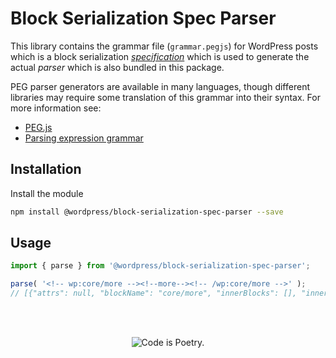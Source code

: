 # Block Serialization Spec Parser

This library contains the grammar file (`grammar.pegjs`) for WordPress posts which is a block serialization [_specification_](/docs/contributors/grammar.md) which is used to generate the actual _parser_ which is also bundled in this package.

PEG parser generators are available in many languages, though different libraries may require some translation of this grammar into their syntax. For more information see:

* [PEG.js](https://pegjs.org)
* [Parsing expression grammar](https://en.wikipedia.org/wiki/Parsing_expression_grammar)

## Installation

Install the module

```bash
npm install @wordpress/block-serialization-spec-parser --save
```

## Usage

```js
import { parse } from '@wordpress/block-serialization-spec-parser';

parse( '<!-- wp:core/more --><!--more--><!-- /wp:core/more -->' );
// [{"attrs": null, "blockName": "core/more", "innerBlocks": [], "innerHTML": "<!--more-->"}]
```

<br/><br/><p align="center"><img src="https://s.w.org/style/images/codeispoetry.png?1" alt="Code is Poetry." /></p>
